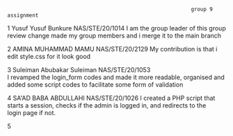                                                                group 9 assignment
1        Yusuf Yusuf Bunkure NAS/STE/20/1014 
         I am the group leader of this group review change made my group members and i merge it to the main branch
        
2        AMINA MUHAMMAD MAMU NAS/STE/20/2129 
         My contribution is that i edit style.css for it look good

3        Suleiman Abubakar Suleiman  NAS/STE/20/1053       
         I revamped the login_form codes and made it more readable, organised and added some script codes to facilitate some form of validation

4        SA'AD BABA ABDULLAHI NAS/STE/20/1026
         I created a PHP script that starts a session, checks if the admin is logged in, and redirects to the login page if not.

5             
